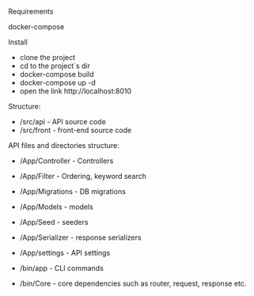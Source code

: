 Requirements

docker-compose

Install
 - clone the project
 - cd to the project`s dir
 - docker-compose build
 - docker-compose up -d
 - open the link http://localhost:8010

Structure:

* /src/api - API source code
* /src/front - front-end source code

API files and directories structure:
* /App/Controller - Controllers
* /App/Filter - Ordering, keyword search
* /App/Migrations - DB migrations
* /App/Models - models
* /App/Seed - seeders
* /App/Serializer - response serializers
* /App/settings - API settings


* /bin/app - CLI commands
* /bin/Core - core dependencies such as router, request, response etc.


